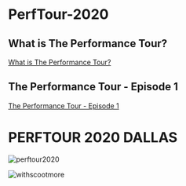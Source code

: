 # PerfTour-2020

## What is The Performance Tour?

[What is The Performance Tour?](https://www.youtube.com/watch?v=9H2GSGvGwqQ&list=PLXRCdih3vTUEFz1TVyP7RRqEEk__CYGoB)


## The Performance Tour - Episode 1

[The Performance Tour - Episode 1](https://www.youtube.com/watch?v=HdvzCC0s-0Y&feature=youtu.be)

# PERFTOUR 2020 DALLAS

![perftour2020](https://user-images.githubusercontent.com/10678180/73587201-b1561c00-447e-11ea-9ef4-66b444826249.jpeg)


![withscootmore](https://user-images.githubusercontent.com/10678180/73587202-b1561c00-447e-11ea-820c-806fa03c4410.jpeg)




